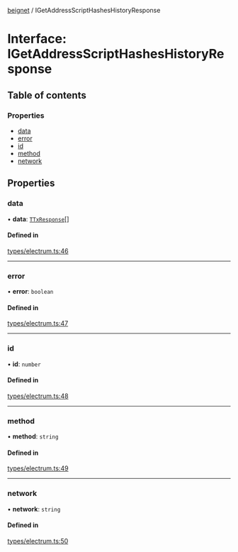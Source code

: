 [beignet](../README.md) / IGetAddressScriptHashesHistoryResponse

# Interface: IGetAddressScriptHashesHistoryResponse

## Table of contents

### Properties

- [data](IGetAddressScriptHashesHistoryResponse.md#data)
- [error](IGetAddressScriptHashesHistoryResponse.md#error)
- [id](IGetAddressScriptHashesHistoryResponse.md#id)
- [method](IGetAddressScriptHashesHistoryResponse.md#method)
- [network](IGetAddressScriptHashesHistoryResponse.md#network)

## Properties

### data

• **data**: [`TTxResponse`](../README.md#ttxresponse)[]

#### Defined in

[types/electrum.ts:46](https://github.com/coreyphillips/beignet/blob/f8e8e28/src/types/electrum.ts#L46)

___

### error

• **error**: `boolean`

#### Defined in

[types/electrum.ts:47](https://github.com/coreyphillips/beignet/blob/f8e8e28/src/types/electrum.ts#L47)

___

### id

• **id**: `number`

#### Defined in

[types/electrum.ts:48](https://github.com/coreyphillips/beignet/blob/f8e8e28/src/types/electrum.ts#L48)

___

### method

• **method**: `string`

#### Defined in

[types/electrum.ts:49](https://github.com/coreyphillips/beignet/blob/f8e8e28/src/types/electrum.ts#L49)

___

### network

• **network**: `string`

#### Defined in

[types/electrum.ts:50](https://github.com/coreyphillips/beignet/blob/f8e8e28/src/types/electrum.ts#L50)
